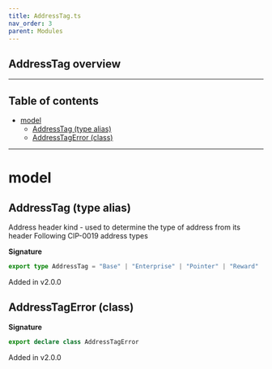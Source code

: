 ```yaml
---
title: AddressTag.ts
nav_order: 3
parent: Modules
---
```


## AddressTag overview

---

<h2 class="text-delta">Table of contents</h2>

- [model](#model)
  - [AddressTag (type alias)](#addresstag-type-alias)
  - [AddressTagError (class)](#addresstagerror-class)

---

# model

## AddressTag (type alias)

Address header kind - used to determine the type of address from its header
Following CIP-0019 address types

**Signature**

```ts
export type AddressTag = "Base" | "Enterprise" | "Pointer" | "Reward" | "Byron"
```

Added in v2.0.0

## AddressTagError (class)

**Signature**

```ts
export declare class AddressTagError
```

Added in v2.0.0
